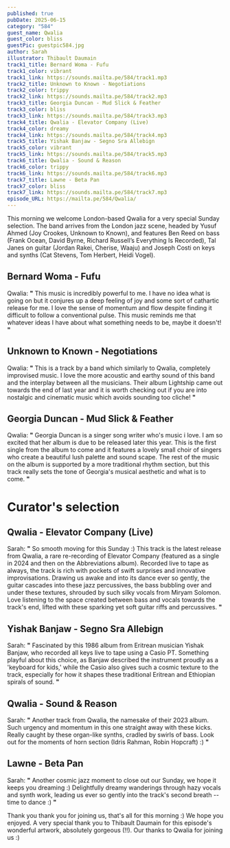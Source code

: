 ```yaml
---
published: true
pubDate: 2025-06-15
category: "584"
guest_name: Qwalia
guest_color: bliss
guestPic: guestpic584.jpg
author: Sarah
illustrator: Thibault Daumain
track1_title: Bernard Woma - Fufu
track1_color: vibrant
track1_link: https://sounds.mailta.pe/584/track1.mp3
track2_title: Unknown to Known - Negotiations
track2_color: trippy
track2_link: https://sounds.mailta.pe/584/track2.mp3
track3_title: Georgia Duncan - Mud Slick & Feather
track3_color: bliss
track3_link: https://sounds.mailta.pe/584/track3.mp3
track4_title: Qwalia - Elevator Company (Live)
track4_color: dreamy
track4_link: https://sounds.mailta.pe/584/track4.mp3
track5_title: Yishak Banjaw - Segno Sra Allebign
track5_color: vibrant
track5_link: https://sounds.mailta.pe/584/track5.mp3
track6_title: Qwalia - Sound & Reason
track6_color: trippy
track6_link: https://sounds.mailta.pe/584/track6.mp3
track7_title: Lawne - Beta Pan
track7_color: bliss
track7_link: https://sounds.mailta.pe/584/track7.mp3
episode_URL: https://mailta.pe/584/Qwalia/
---
```

This morning we welcome London-based Qwalia for a very special Sunday selection. The band arrives from the London jazz scene, headed by Yusuf Ahmed (Joy Crookes, Unknown to Known), and features Ben Reed on bass (Frank Ocean, David Byrne, Richard Russell’s Everything Is Recorded), Tal Janes on guitar (Jordan Rakei, Cherise, Waaju) and Joseph Costi on keys and synths (Cat Stevens, Tom Herbert, Heidi Vogel).

## Bernard Woma - Fufu

Qwalia: **"** This music is incredibly powerful to me. I have no idea what is going on but it conjures up a deep feeling of joy and some sort of cathartic release for me. I love the sense of momentum and flow despite finding it difficult to follow a conventional pulse. This music reminds me that whatever ideas I have about what something needs to be, maybe it doesn't! **"** 

## Unknown to Known - Negotiations

Qwalia: **"** This is a track by a band which similarly to Qwalia, completely improvised music. I love the more acoustic and earthy sound of this band and the interplay between all the musicians. Their album Lightship came out towards the end of last year and it is worth checking out if you are into nostalgic and cinematic music which avoids sounding too cliche! **"** 

## Georgia Duncan - Mud Slick & Feather

Qwalia: **"** Georgia Duncan is a singer song writer who's music i love. I am so excited that her album is due to be released later this year. This is the first single from the album to come and it features a lovely small choir of singers who create a beautiful lush palette and sound scape. The rest of the music on the album is supported by a more traditional rhythm section, but this track really sets the tone of Georgia's musical aesthetic and what is to come. **"** 

# Curator's selection

## Qwalia - Elevator Company (Live)

 Sarah: **"** So smooth moving for this Sunday :) This track is the latest release from Qwalia, a rare re-recording of Elevator Company (featured as a single in 2024 and then on the Abbreviations album). Recorded live to tape as always, the track is rich with pockets of swift surprises and innovative improvisations. Drawing us awake and into its dance ever so gently, the guitar cascades into these jazz percussives, the bass bubbling over and under these textures, shrouded by such silky vocals from Miryam Solomon. Love listening to the space created between bass and vocals towards the track's end, lifted with these sparking yet soft guitar riffs and percussives. **"** 

## Yishak Banjaw - Segno Sra Allebign

 Sarah: **"** Fascinated by this 1986 album from Eritrean musician Yishak Banjaw, who recorded all keys live to tape using a Casio PT. Something playful about this choice, as Banjaw described the instrument proudly as a 'keyboard for kids,' while the Casio also gives such a cosmic texture to the track, especially for how it shapes these traditional Eritrean and Ethiopian spirals of sound. **"** 

## Qwalia - Sound & Reason

Sarah: **"** Another track from Qwalia, the namesake of their 2023 album. Such urgency and momentum in this one straight away with these kicks. Really caught by these organ-like synths, cradled by swirls of bass. Look out for the moments of horn section (Idris Rahman, Robin Hopcraft) :) **"** 

## Lawne - Beta Pan

 Sarah: **"** Another cosmic jazz moment to close out our Sunday, we hope it keeps you dreaming :) Delightfully dreamy wanderings through hazy vocals and synth work, leading us ever so gently into the track's second breath -- time to dance :) **"** 

Thank you thank you for joining us, that's all for this morning :) We hope you enjoyed. A very special thank you to Thibault Daumain for this episode's wonderful artwork, absolutely gorgeous (!!). Our thanks to Qwalia for joining us :)
